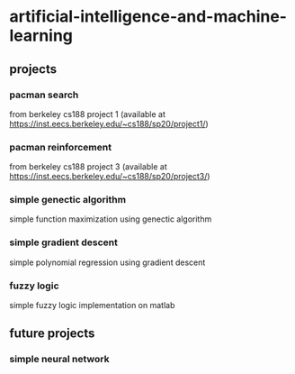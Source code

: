 # artificial-intelligence-and-machine-learning

## projects
### pacman search
from berkeley cs188 project 1 (available at https://inst.eecs.berkeley.edu/~cs188/sp20/project1/)
### pacman reinforcement
from berkeley cs188 project 3 (available at https://inst.eecs.berkeley.edu/~cs188/sp20/project3/)
### simple genectic algorithm
simple function maximization using genectic algorithm
### simple gradient descent
simple polynomial regression using gradient descent
### fuzzy logic
simple fuzzy logic implementation on matlab

## future projects
### simple neural network
